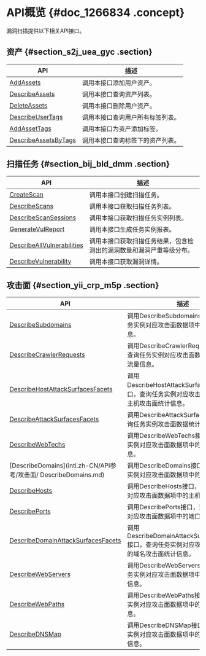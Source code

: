 # API概览 {#doc_1266834 .concept}

漏洞扫描提供以下相关API接口。

## 资产 {#section_s2j_uea_gyc .section}

|API|描述|
|---|--|
|[AddAssets](intl.zh-CN/API参考/资产/AddAssets.md)|调用本接口添加用户资产。|
|[DescribeAssets](intl.zh-CN/API参考/资产/DescribeAssets.md)|调用本接口查询资产列表。|
|[DeleteAssets](intl.zh-CN/API参考/资产/DeleteAssets.md)|调用本接口删除用户资产。|
|[DescribeUserTags](intl.zh-CN/API参考/资产/DescribeUserTags.md)|调用本接口查询用户所有标签列表。|
|[AddAssetTags](intl.zh-CN/API参考/资产/AddAssetTags.md)|调用本接口为资产添加标签。|
|[DescribeAssetsByTags](intl.zh-CN/API参考/资产/DescribeAssetsByTags.md)|调用本接口查询标签下的资产列表。|

## 扫描任务 {#section_bij_bld_dmm .section}

|API|描述|
|---|--|
|[CreateScan](intl.zh-CN/API参考/扫描任务/CreateScan.md)|调用本接口创建扫描任务。|
|[DescribeScans](intl.zh-CN/API参考/扫描任务/DescribeScans.md)|调用本接口获取扫描任务列表。|
|[DescribeScanSessions](intl.zh-CN/API参考/扫描任务/DescribeScanSessions.md)|调用本接口获取扫描任务实例列表。|
|[GenerateVulReport](intl.zh-CN/API参考/扫描任务/GenerateVulReport.md)|调用本接口生成任务实例报表。|
|[DescribeAllVulnerabilities](intl.zh-CN/API参考/扫描任务/DescribeAllVulnerabilities.md)|调用本接口获取扫描任务结果，包含检测出的漏洞数量和漏洞严重等级分布。|
|[DescribeVulnerability](intl.zh-CN/API参考/扫描任务/DescribeVulnerability.md)|调用本接口获取漏洞详情。|

## 攻击面 {#section_yii_crp_m5p .section}

|API|描述|
|---|--|
|[DescribeSubdomains](intl.zh-CN/API参考/攻击面/DescribeSubdomains.md)|调用DescribeSubdomains接口，查询任务实例对应攻击面数据项中的子域名信息。|
|[DescribeCrawlerRequests](intl.zh-CN/API参考/攻击面/DescribeCrawlerRequests.md)|调用DescribeCrawlerRequests接口，查询任务实例对应攻击面数据项中的爬虫流量信息。|
|[DescribeHostAttackSurfacesFacets](intl.zh-CN/API参考/攻击面/DescribeHostAttackSurfacesFacets.md)|调用DescribeHostAttackSurfacesFacets接口，查询任务实例对应攻击面数据项中的主机攻击面统计信息。|
|[DescribeAttackSurfacesFacets](intl.zh-CN/API参考/攻击面/DescribeAttackSurfacesFacets.md)|调用DescribeAttackSurfacesFacets查询任务实例攻击面数据统计信息。|
|[DescribeWebTechs](intl.zh-CN/API参考/攻击面/DescribeWebTechs.md)|调用DescribeWebTechs接口，查询任务实例对应攻击面数据项中的Web应用信息。|
|[DescribeDomains](intl.zh-CN/API参考/攻击面/ DescribeDomains.md)|调用DescribeDomains接口，查询任务实例对应攻击面数据项中的域名信息。|
|[DescribeHosts](intl.zh-CN/API参考/攻击面/DescribeHosts.md)|调用DescribeHosts接口，查询任务实例对应攻击面数据项中的主机列表信息。|
|[DescribePorts](intl.zh-CN/API参考/攻击面/DescribePorts.md)|调用DescribePorts接口，查询任务实例对应攻击面数据项中的端口服务信息。|
|[DescribeDomainAttackSurfacesFacets](intl.zh-CN/API参考/攻击面/DescribeDomainAttackSurfacesFacets.md)|调用DescribeDomainAttackSurfacesFacets接口，查询任务实例对应攻击面数据项中的域名攻击面统计信息。|
|[DescribeWebServers](intl.zh-CN/API参考/攻击面/DescribeWebServers.md)|调用DescribeWebServers接口，查询任务实例对应攻击面数据项中的Web服务器信息。|
|[DescribeWebPaths](intl.zh-CN/API参考/攻击面/DescribeWebPaths.md)|调用DescribeWebPaths接口，查询任务实例对应攻击面数据项中的Web路径信息。|
|[DescribeDNSMap](intl.zh-CN/API参考/攻击面/DescribeDNSMap.md)|调用DescribeDNSMap接口，查询任务实例对应攻击面数据项中的DNS解析记录信息。|

